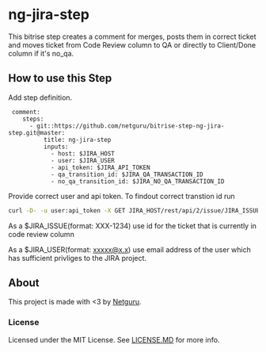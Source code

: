 # ng-jira-step

This bitrise step creates a comment for merges, posts them in correct ticket and moves ticket from Code Review column to QA or directly to Client/Done column if it's no_qa.


## How to use this Step

Add step definition. 
```YML
 comment:
    steps:
      - git::https://github.com/netguru/bitrise-step-ng-jira-step.git@master:
          title: ng-jira-step
          inputs:
            - host: $JIRA_HOST
            - user: $JIRA_USER
            - api_token: $JIRA_API_TOKEN
            - qa_transition_id: $JIRA_QA_TRANSACTION_ID
            - no_qa_transition_id: $JIRA_NO_QA_TRANSACTION_ID
```
Provide correct user and api token. 
To findout correct transtion id run 
```bash
curl -D- -u user:api_token -X GET JIRA_HOST/rest/api/2/issue/JIRA_ISSUE/transitions
```

As a $JIRA_ISSUE(format: XXX-1234) use id for the ticket that is currently in code review column

As a $JIRA_USER(format: xxxxx@x.x) use email address of the user which has sufficient privliges to the JIRA project.

## About

This project is made with <3 by [Netguru](https://netguru.co/opensource).

### License

Licensed under the MIT License. See [LICENSE.MD](LICENSE.MD) for more info.
